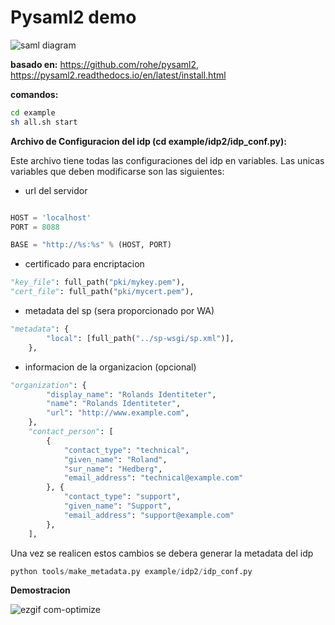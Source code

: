 # Pysaml2 demo #

![saml diagram](https://user-images.githubusercontent.com/17281733/35592180-3e76fe96-05da-11e8-8089-154c565e21f3.png)

**basado en:** https://github.com/rohe/pysaml2, https://pysaml2.readthedocs.io/en/latest/install.html

**comandos:**

```bash
cd example
sh all.sh start
```

**Archivo de Configuracion del idp (cd example/idp2/idp_conf.py):**

Este archivo tiene todas las configuraciones del idp en variables. 
Las unicas variables que deben modificarse son las siguientes:

* url del servidor 
```python

HOST = 'localhost'
PORT = 8088

BASE = "http://%s:%s" % (HOST, PORT)
```

* certificado para encriptacion
```python
"key_file": full_path("pki/mykey.pem"),
"cert_file": full_path("pki/mycert.pem"),
```

* metadata del sp (sera proporcionado por WA)
```python
"metadata": {
        "local": [full_path("../sp-wsgi/sp.xml")],
    },
```

* informacion de la organizacion (opcional)
```python
"organization": {
        "display_name": "Rolands Identiteter",
        "name": "Rolands Identiteter",
        "url": "http://www.example.com",
    },
    "contact_person": [
        {
            "contact_type": "technical",
            "given_name": "Roland",
            "sur_name": "Hedberg",
            "email_address": "technical@example.com"
        }, {
            "contact_type": "support",
            "given_name": "Support",
            "email_address": "support@example.com"
        },
    ],
```


Una vez se realicen estos cambios se debera generar la metadata del idp 
```python
python tools/make_metadata.py example/idp2/idp_conf.py
```

**Demostracion**

![ezgif com-optimize](https://user-images.githubusercontent.com/17281733/35593282-72c60928-05dd-11e8-9b28-eb32e2e31abe.gif)


